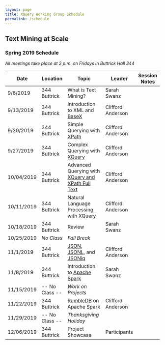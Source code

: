 ```yaml
---
layout: page
title: XQuery Working Group Schedule
permalink: /schedule
---
```



## Text Mining at Scale

### Spring 2019 Schedule

*All meetings take place at 2 p.m. on Fridays in Buttrick Hall 344*

| Date | Location | Topic | Leader | Session Notes |
|------|-------|-------|-------|-------|
| 9/6/2019 | 344 Buttrick| What is Text Mining? | Sarah Swanz |  |
| 9/13/2019 | 344 Buttrick| Introduction to XML and [BaseX](http://basex.org/) | Clifford Anderson |  |
| 9/20/2019 | 344 Buttrick| Simple Querying with [XPath](https://www.w3.org/TR/2017/REC-xpath-31-20170321/) | Clifford Anderson |  |
| 9/27/2019 | 344 Buttrick| Complex Querying with [XQuery](https://www.w3.org/TR/xquery-31/) | Clifford Anderson |  |
| 10/04/2019 | 344 Buttrick| Advanced Querying with [XQuery and XPath Full Text](https://www.w3.org/TR/xpath-full-text-10/) | Clifford Anderson |  |
| 10/11/2019 | 344 Buttrick| Natural Language Processing with XQuery | Clifford Anderson | |
| 10/18/2019 | 344 Buttrick| Review | Sarah Swanz |  |
| 10/25/2019 | *No Class* | *Fall Break* |  |  |
| 11/1/2019 | 344 Buttrick| [JSON](https://www.json.org/), [JSONL](http://jsonlines.org/), and [JSONiq](http://jsoniq.org/) | Clifford Anderson | |
| 11/8/2019 | 344 Buttrick| Introduction to [Apache Spark](https://spark.apache.org/) | Sarah Swanz |  |
| 11/15/2019 | -- No Class -- | *Work on Projects* |  |  |
| 11/22/2019 | 344 Buttrick| [RumbleDB](http://rumbledb.org/) on Apache Spark | Clifford Anderson| |
| 11/29/2019 | -- No Class -- | *Thanksgiving Holiday* |  |  |
| 12/06/2019 | 344 Buttrick| Project Showcase | Participants | |
